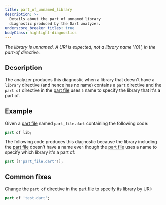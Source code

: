 ```yaml
---
title: part_of_unnamed_library
description: >-
  Details about the part_of_unnamed_library
  diagnostic produced by the Dart analyzer.
underscore_breaker_titles: true
bodyClass: highlight-diagnostics
---
```


_The library is unnamed. A URI is expected, not a library name '{0}', in the part-of directive._

## Description

The analyzer produces this diagnostic when a library that doesn't have a
`library` directive (and hence has no name) contains a `part` directive
and the `part of` directive in the [part file][] uses a name to specify
the library that it's a part of.

## Example

Given a [part file][] named `part_file.dart` containing the following
code:

```dart
part of lib;
```

The following code produces this diagnostic because the library including
the [part file][] doesn't have a name even though the [part file][] uses a
name to specify which library it's a part of:

```dart
part [!'part_file.dart'!];
```

## Common fixes

Change the `part of` directive in the [part file][] to specify its library
by URI:

```dart
part of 'test.dart';
```

[part file]: /resources/glossary#part-file
